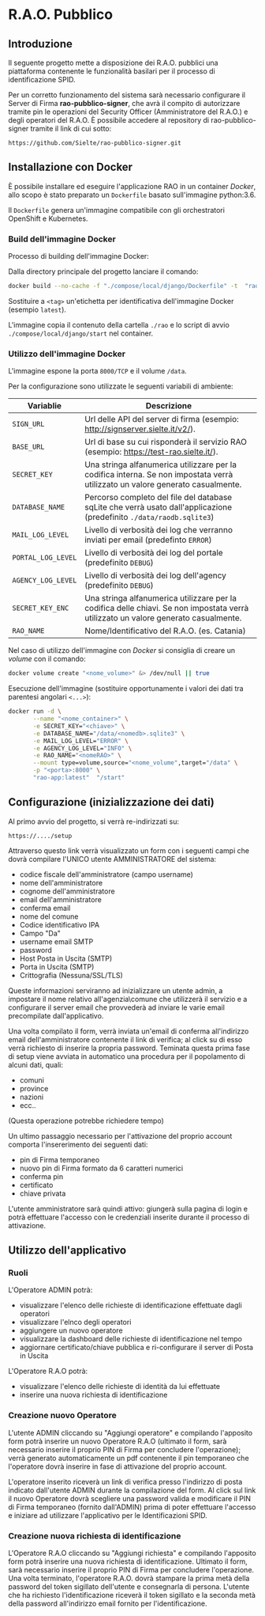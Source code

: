 # R.A.O. Pubblico

## Introduzione

Il seguente progetto mette a disposizione dei R.A.O. pubblici una piattaforma contenente le funzionalità basilari per il processo di identificazione SPID.

Per un corretto funzionamento del sistema sarà necessario configurare il Server di Firma **rao-pubblico-signer**, che avrà il compito di autorizzare tramite pin 
le operazioni del Security Officer (Amministratore del R.A.O.) e degli operatori del R.A.O. È possibile accedere al repository di rao-pubblico-signer tramite
il link di cui sotto:

``https://github.com/Sielte/rao-pubblico-signer.git``


## Installazione con Docker

È possibile installare ed eseguire l'applicazione RAO in un container *Docker*, allo scopo è stato preparato un `Dockerfile` basato sull'immagine python:3.6.

Il `Dockerfile` genera un'immagine compatibile con gli orchestratori OpenShift e Kubernetes.

### Build dell'immagine Docker

Processo di building dell'immagine Docker:

Dalla directory principale del progetto lanciare il comando:

```bash
docker build --no-cache -f "./compose/local/django/Dockerfile" -t  "rao-app:<tag>" 
```

Sostituire a `<tag>` un'etichetta per identificativa dell'immagine Docker (esempio `latest`).

L'immagine copia il contenuto della cartella `./rao` e lo script di avvio `./compose/local/django/start` nel container.

### Utilizzo dell'immagine Docker

L'immagine espone la porta `8000/TCP` e il volume `/data`.

Per la configurazione sono utilizzate le seguenti variabili di ambiente:

| Variablie          | Descrizione                                                  |
| ------------------ | ------------------------------------------------------------ |
| `SIGN_URL`         | Url delle API del server di firma (esempio: http://signserver.sielte.it/v2/). |
| `BASE_URL`         | Url di base su cui risponderà il servizio RAO (esempio: https://test-rao.sielte.it/). |
| `SECRET_KEY`       | Una stringa alfanumerica utilizzare per la codifica interna. Se non impostata verrà utilizzato un valore generato casualmente. |
| `DATABASE_NAME`    | Percorso completo del file del database sqLite che verrà usato dall'applicazione (predefinito `./data/raodb.sqlite3`) |
| `MAIL_LOG_LEVEL`   | Livello di verbosità dei log che verranno inviati per email (predefinto `ERROR`) |
| `PORTAL_LOG_LEVEL` | Livello di verbosità dei log del portale (predefinito `DEBUG`) |
| `AGENCY_LOG_LEVEL` | Livello di verbosità dei log dell'agency (predefinito `DEBUG`) |
| `SECRET_KEY_ENC`   | Una stringa alfanumerica utilizzare per la codifica delle chiavi. Se non impostata verrà utilizzato un valore generato casualmente. |
| `RAO_NAME`         | Nome/Identificativo del R.A.O. (es. Catania) |


Nel caso di utilizzo dell'immagine con *Docker* si consiglia di creare un *volume* con il comando:

```bash
docker volume create "<nome_volume>" &> /dev/null || true
```

Esecuzione dell'immagine (sostituire opportunamente i valori dei dati tra parentesi angolari `<...>`):

```bash
docker run -d \
       --name "<nome_container>" \
       -e SECRET_KEY="<chiave>" \
       -e DATABASE_NAME="/data/<nomedb>.sqlite3" \
       -e MAIL_LOG_LEVEL="ERROR" \
       -e AGENCY_LOG_LEVEL="INFO" \
       -e RAO_NAME="<nomeRAO>" \
       --mount type=volume,source="<nome_volume",target="/data" \
       -p "<porta>:8000" \
       "rao-app:latest"  "/start"
```

## Configurazione (inizializzazione dei dati)

Al primo avvio del progetto, si verrà re-indirizzati su:

``https://..../setup``


Attraverso questo link verrà visualizzato un form con i seguenti campi che dovrà compilare l'UNICO utente AMMINISTRATORE del sistema:
 * codice fiscale dell'amministratore (campo username)
 * nome dell'amministratore
 * cognome dell'amministratore
 * email dell'amministratore
 * conferma email
 * nome del comune
 * Codice identificativo IPA
 * Campo "Da"
 * username email SMTP
 * password 
 * Host Posta in Uscita (SMTP)
 * Porta in Uscita (SMTP)
 * Crittografia (Nessuna/SSL/TLS)
 
Queste informazioni serviranno ad inizializzare un utente admin, a impostare il nome relativo all'agenzia\comune che utilizzerà il servizio
e a configurare il server email che provvederà ad inviare le varie email precompilate dall'applicativo.

Una volta compilato il form, verrà inviata un'email di conferma all'indirizzo email dell'amministratore contenente il link di verifica; al click
su di esso verrà richiesto di inserire la propria password.
Teminata questa prima fase di setup viene avviata in automatico una procedura per il popolamento di alcuni dati, quali:
 * comuni
 * province
 * nazioni
 * ecc..

(Questa operazione potrebbe richiedere tempo)

Un ultimo passaggio necessario per l'attivazione del proprio account comporta l'insererimento dei seguenti dati:
 * pin di Firma temporaneo
 * nuovo pin di Firma formato da 6 caratteri numerici
 * conferma pin
 * certificato 
 * chiave privata

L'utente amministratore sarà quindi attivo: giungerà sulla pagina di login e potrà effettuare l'accesso 
con le credenziali inserite durante il processo di attivazione.

## Utilizzo dell'applicativo

### Ruoli
L'Operatore ADMIN potrà:
* visualizzare l'elenco delle richieste di identificazione effettuate dagli operatori
* visualizzare l'elnco degli operatori
* aggiungere un nuovo operatore
* visualizzare la dashboard delle richieste di identificazione nel tempo
* aggiornare certificato/chiave pubblica e ri-configurare il server di Posta in Uscita

L'Operatore R.A.O potrà:
* visualizzare l'elenco delle richieste di identità da lui effettuate
* inserire una nuova richiesta di identificazione


### Creazione nuovo Operatore
L'utente ADMIN cliccando su "Aggiungi operatore" e compilando l'apposito form potrà inserire un nuovo Operatore R.A.O (ultimato il form,
sarà necessario inserire il proprio PIN di Firma per concludere l'operazione); verrà generato automaticamente un pdf contenente il pin temporaneo
che l'operatore dovrà inserire in fase di attivazione del proprio account.

L'operatore inserito riceverà un link di verifica presso l'indirizzo di posta indicato dall'utente ADMIN durante la compilazione del form.
Al click sul link il nuovo Operatore dovrà scegliere una password valida e modificare il PIN di Firma temporaneo (fornito dall'ADMIN)
prima di poter effettuare l'accesso e iniziare ad utilizzare l'applicativo per le Identificazioni SPID.

### Creazione nuova richiesta di identificazione
L'Operatore R.A.O cliccando su "Aggiungi richiesta" e compilando l'apposito form potrà inserire una nuova richiesta di identificazione.
Ultimato il form, sarà necessario inserire il proprio PIN di Firma per concludere l'operazione.
Una volta terminato, l'operatore R.A.O. dovrà stampare la prima metà della password del token sigillato dell'utente e consegnarla di persona. 
L'utente che ha richiesto l'identificazione riceverà il token sigillato e la seconda metà della password all'indirizzo email fornito per l'identificazione.
